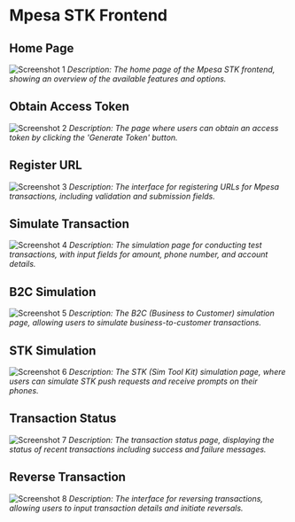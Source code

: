 # Mpesa STK Frontend

## Home Page
![Screenshot 1](public/screenshots/screenshot1.png)
*Description: The home page of the Mpesa STK frontend, showing an overview of the available features and options.*

## Obtain Access Token
![Screenshot 2](public/screenshots/screenshot2.png)
*Description: The page where users can obtain an access token by clicking the 'Generate Token' button.*

## Register URL
![Screenshot 3](public/screenshots/screenshot3.png)
*Description: The interface for registering URLs for Mpesa transactions, including validation and submission fields.*

## Simulate Transaction
![Screenshot 4](public/screenshots/screenshot4.png)
*Description: The simulation page for conducting test transactions, with input fields for amount, phone number, and account details.*

## B2C Simulation
![Screenshot 5](public/screenshots/screenshot5.png)
*Description: The B2C (Business to Customer) simulation page, allowing users to simulate business-to-customer transactions.*

## STK Simulation
![Screenshot 6](public/screenshots/screenshot6.png)
*Description: The STK (Sim Tool Kit) simulation page, where users can simulate STK push requests and receive prompts on their phones.*

## Transaction Status
![Screenshot 7](public/screenshots/screenshot7.png)
*Description: The transaction status page, displaying the status of recent transactions including success and failure messages.*

## Reverse Transaction
![Screenshot 8](public/screenshots/screenshot8.png)
*Description: The interface for reversing transactions, allowing users to input transaction details and initiate reversals.*
